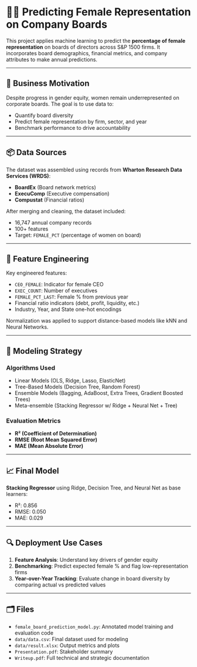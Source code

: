 
# 👩‍💼 Predicting Female Representation on Company Boards

This project applies machine learning to predict the **percentage of female representation** on boards of directors across S&P 1500 firms. It incorporates board demographics, financial metrics, and company attributes to make annual predictions.

---

## 🎯 Business Motivation

Despite progress in gender equity, women remain underrepresented on corporate boards. The goal is to use data to:

- Quantify board diversity
- Predict female representation by firm, sector, and year
- Benchmark performance to drive accountability

---

## 📦 Data Sources

The dataset was assembled using records from **Wharton Research Data Services (WRDS)**:
- **BoardEx** (Board network metrics)
- **ExecuComp** (Executive compensation)
- **Compustat** (Financial ratios)

After merging and cleaning, the dataset included:
- 16,747 annual company records
- 100+ features
- Target: `FEMALE_PCT` (percentage of women on board)

---

## 🧹 Feature Engineering

Key engineered features:
- `CEO_FEMALE`: Indicator for female CEO
- `EXEC_COUNT`: Number of executives
- `FEMALE_PCT_LAST`: Female % from previous year
- Financial ratio indicators (debt, profit, liquidity, etc.)
- Industry, Year, and State one-hot encodings

Normalization was applied to support distance-based models like kNN and Neural Networks.

---

## 🧠 Modeling Strategy

### Algorithms Used
- Linear Models (OLS, Ridge, Lasso, ElasticNet)
- Tree-Based Models (Decision Tree, Random Forest)
- Ensemble Models (Bagging, AdaBoost, Extra Trees, Gradient Boosted Trees)
- Meta-ensemble (Stacking Regressor w/ Ridge + Neural Net + Tree)

### Evaluation Metrics
- **R² (Coefficient of Determination)**
- **RMSE (Root Mean Squared Error)**
- **MAE (Mean Absolute Error)**

---

## 📈 Final Model

**Stacking Regressor** using Ridge, Decision Tree, and Neural Net as base learners:
- R²: 0.856
- RMSE: 0.050
- MAE: 0.029

---

## 🔍 Deployment Use Cases

1. **Feature Analysis**: Understand key drivers of gender equity
2. **Benchmarking**: Predict expected female % and flag low-representation firms
3. **Year-over-Year Tracking**: Evaluate change in board diversity by comparing actual vs predicted values

---

## 🗂 Files

- `female_board_prediction_model.py`: Annotated model training and evaluation code
- `data/data.csv`: Final dataset used for modeling
- `data/result.xlsx`: Output metrics and plots
- `Presentation.pdf`: Stakeholder summary
- `Writeup.pdf`: Full technical and strategic documentation
